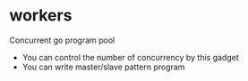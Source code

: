 # workers
Concurrent go program pool
- You can control the number of concurrency by this gadget
- You can write master/slave pattern program
